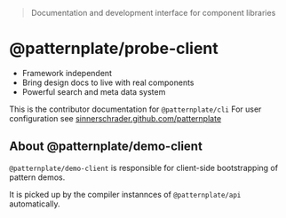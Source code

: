 > Documentation and development interface for component libraries

# @patternplate/probe-client

* Framework independent
* Bring design docs to live with real components
* Powerful search and meta data system

This is the contributor documentation for `@patternplate/cli`
For user configuration see [sinnerschrader.github.com/patternplate](https://sinnerschrader.github.com/patternplate)

## About @patternplate/demo-client

`@patternplate/demo-client` is responsible for client-side
bootstrapping of pattern demos. 

It is picked up by the compiler instannces of `@patternplate/api` automatically.
